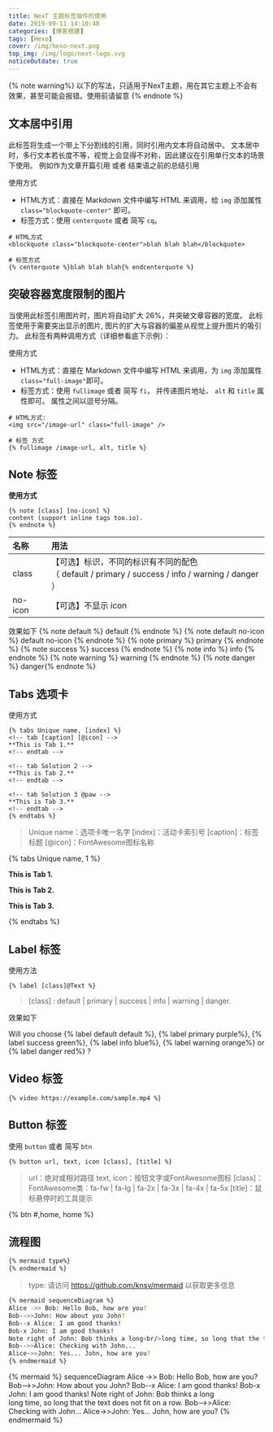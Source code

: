 ```yaml
---
title: NexT 主题标签插件的使用
date: 2019-09-11 14:10:48
categories: [博客搭建]
tags: [Hexo]
cover: /img/hexo-next.png
top_img: /img/logo/next-logo.svg
noticeOutdate: true
---
```


{% note warning%} 
以下的写法，只适用于NexT主题，用在其它主题上不会有效果，甚至可能会报错。使用前请留意
{% endnote %}

<!--more-->

## 文本居中引用

此标签将生成一个带上下分割线的引用，同时引用内文本将自动居中。 文本居中时，多行文本若长度不等，视觉上会显得不对称，因此建议在引用单行文本的场景下使用。 例如作为文章开篇引用 或者 结束语之前的总结引用

使用方式

- HTML方式：直接在 Markdown 文件中编写 HTML 来调用，给 `img` 添加属性 `class="blockquote-center"` 即可。
- 标签方式：使用 `centerquote` 或者 简写 `cq`。

```
# HTML方式
<blockquote class="blockquote-center">blah blah blah</blockquote>

# 标签方式
{% centerquote %}blah blah blah{% endcenterquote %}
```

## 突破容器宽度限制的图片

当使用此标签引用图片时，图片将自动扩大 26%，并突破文章容器的宽度。 此标签使用于需要突出显示的图片, 图片的扩大与容器的偏差从视觉上提升图片的吸引力。 此标签有两种调用方式（详细参看底下示例）：

使用方式

- HTML方式：直接在 Markdown 文件中编写 HTML 来调用，为 `img` 添加属性 `class="full-image"`即可。
- 标签方式：使用 `fullimage` 或者 简写 `fi`， 并传递图片地址、 `alt` 和 `title` 属性即可。 属性之间以逗号分隔。

```
# HTML方式:
<img src="/image-url" class="full-image" />

# 标签 方式
{% fullimage /image-url, alt, title %}
```

## Note 标签

**使用方式**

```
{% note [class] [no-icon] %} 
content (support inline tags too.io).
{% endnote %}
```

| 名称    | 用法                                                         |
| :------ | :----------------------------------------------------------- |
| class   | 【可选】标识，不同的标识有不同的配色<br/>（ default / primary / success / info / warning / danger ） |
| no-icon | 【可选】不显示 icon                                          |

效果如下
{% note default %} default {% endnote %}
{% note default no-icon %} default no-icon {% endnote %}
{% note primary %} primary  {% endnote %}
{% note success %} success {% endnote %}
{% note info %} info  {% endnote %}
{% note warning %} warning {% endnote %}
{% note danger %} danger{% endnote %}

## Tabs 选项卡

使用方式

```
{% tabs Unique name, [index] %}
<!-- tab [caption] [@icon] -->
**This is Tab 1.**
<!-- endtab -->

<!-- tab Solution 2 -->
**This is Tab 2.**
<!-- endtab -->

<!-- tab Solution 3 @paw -->
**This is Tab 3.**
<!-- endtab -->
{% endtabs %}
```

> Unique name：选项卡唯一名字
> [index]：活动卡索引号
> [caption]：标签标题
> [@icon]：FontAwesome图标名称

{% tabs Unique name, 1 %}
<!-- tab caption @github -->
**This is Tab 1.**
<!-- endtab -->

<!-- tab Solution 2 -->
**This is Tab 2.**
<!-- endtab -->

<!-- tab Solution 3 @paw -->
**This is Tab 3.**
<!-- endtab -->
{% endtabs %}


## Label 标签

使用方法

```
{% label [class]@Text %}
```

> [class] : default | primary | success | info | warning | danger.

效果如下

Will you choose {% label default default %}, {% label primary purple%}, {% label success green%}, {% label info blue%}, {% label warning orange%} or {% label danger red%} ?

## Video 标签

```
{% video https://example.com/sample.mp4 %}
```

## Button 标签

使用 `button` 或者 简写 `btn`

```
{% button url, text, icon [class], [title] %}
```

> url：绝对或相对路径
> text, icon：按钮文字或FontAwesome图标
> [class]：FontAwesome类：fa-fw | fa-lg | fa-2x | fa-3x | fa-4x | fa-5x
> [title]：鼠标悬停时的工具提示

{% btn #,home, home %}  


## 流程图

```markdown
{% mermaid type%}
{% endmermaid %}
```

> type: 请访问 https://github.com/knsv/mermaid 以获取更多信息

```sh
{% mermaid sequenceDiagram %}
Alice ->> Bob: Hello Bob, how are you?
Bob-->>John: How about you John?
Bob--x Alice: I am good thanks!
Bob-x John: I am good thanks!
Note right of John: Bob thinks a long<br/>long time, so long that the text does not fit on a row.
Bob-->>Alice: Checking with John...
Alice->>John: Yes... John, how are you?
{% endmermaid %}
```

{% mermaid %} 
sequenceDiagram 
Alice ->> Bob: Hello Bob, how are you?
Bob-->>John: How about you John?
Bob--x Alice: I am good thanks!
Bob-x John: I am good thanks!
Note right of John: Bob thinks a long<br/>long time, so long that the text does not fit on a row.
Bob-->>Alice: Checking with John...
Alice->>John: Yes... John, how are you?
{% endmermaid %}